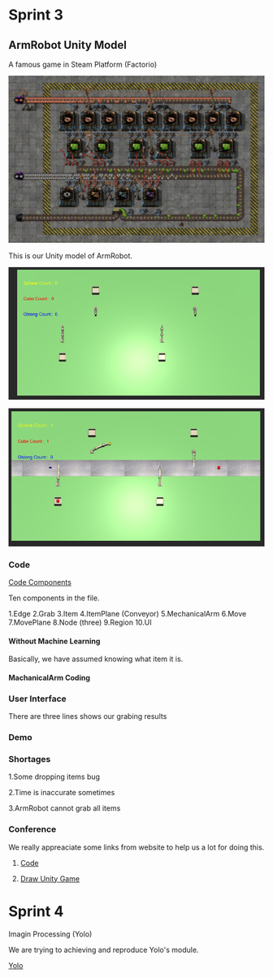# Sprint 3

## ArmRobot Unity Model

A famous game in Steam Platform (Factorio)

![Factorio](https://github.com/lijinlunbeng/Project-RobotArm-/blob/main/images/Gl4ckPl.jpg)

This is our Unity model of ArmRobot. 

![ArmRobot](https://github.com/lijinlunbeng/Project-RobotArm-/blob/main/images/10.PNG)

![ArmRobot2](https://github.com/lijinlunbeng/Project-RobotArm-/blob/main/images/11.PNG)

### Code

[Code Components](https://github.com/lijinlunbeng/Project-RobotArm-/tree/main/Sprint%203/ARM/Assets/Script)

Ten components in the file.

1.Edge
2.Grab
3.Item
4.ItemPlane (Conveyor)
5.MechanicalArm
6.Move
7.MovePlane
8.Node (three)
9.Region
10.UI

#### Without Machine Learning

Basically, we have assumed knowing what item it is.

#### MachanicalArm Coding

### User Interface

There are three lines shows our grabing results

### Demo

### Shortages

1.Some dropping items bug

2.Time is inaccurate sometimes

3.ArmRobot cannot grab all items

### Conference

We really appreaciate some links from website to help us a lot for doing this.

1. [Code](https://blog.csdn.net/Ro969668074/article/details/84788173?utm_medium=distribute.pc_relevant.none-task-blog-BlogCommendFromMachineLearnPai2-1.channel_param&depth_1-utm_source=distribute.pc_relevant.none-task-blog-BlogCommendFromMachineLearnPai2-1.channel_param)


2. [Draw Unity Game](https://www.youtube.com/watch?v=7_JdDUGmLL0)

# Sprint 4

Imagin Processing (Yolo)

We are trying to achieving and reproduce Yolo's module.

[Yolo](https://github.com/pjreddie/darknet/wiki/YOLO:-Real-Time-Object-Detection)
